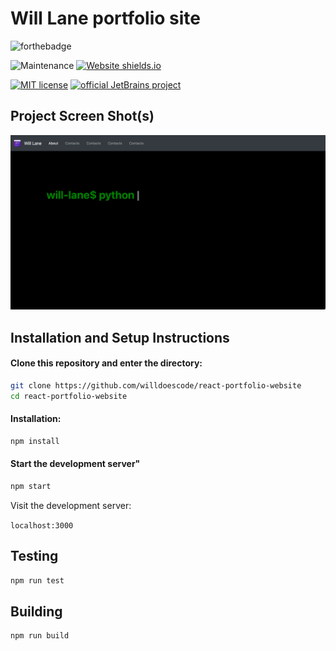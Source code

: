 # Will Lane portfolio site

![forthebadge](https://forthebadge.com/images/badges/open-source.svg)

![Maintenance](https://img.shields.io/badge/Maintained%3F-yes-green.svg)
[![Website shields.io](https://img.shields.io/website-up-down-green-red/http/shields.io.svg)](https://www.will.tools)

[![MIT license](https://img.shields.io/badge/License-MIT-blue.svg)](https://lbesson.mit-license.org/)
[![official JetBrains project](http://jb.gg/badges/official.svg)](https://confluence.jetbrains.com/display/ALL/JetBrains+on+GitHub)



## Project Screen Shot(s)

![screenshot1](ss1.png)

## Installation and Setup Instructions

#### Clone this repository and enter the directory:

```bash
git clone https://github.com/willdoescode/react-portfolio-website
cd react-portfolio-website
```

#### Installation:

```bash
npm install
```

#### Start the development server"

```bash
npm start
```

Visit the development server:

`localhost:3000`

## Testing

```bash
npm run test
```

## Building

```bash
npm run build
```
